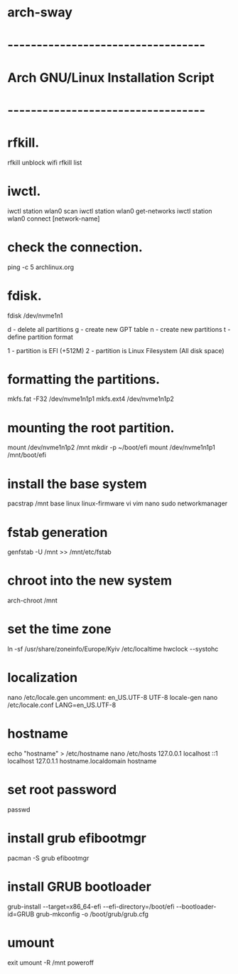 # arch-sway

# ----------------------------------
# Arch GNU/Linux Installation Script
# ----------------------------------

# rfkill.
rfkill unblock wifi
rfkill list

# iwctl.
iwctl station wlan0 scan
iwctl station wlan0 get-networks
iwctl station wlan0 connect [network-name]

# check the connection.
ping -c 5 archlinux.org

# fdisk.
fdisk /dev/nvme1n1

d - delete all partitions
g - create new GPT table
n - create new partitions
t - define partition format

1 - partition is EFI (+512M)
2 - partition is Linux Filesystem (All disk space)

# formatting the partitions.
mkfs.fat -F32 /dev/nvme1n1p1
mkfs.ext4 /dev/nvme1n1p2

# mounting the root partition.
mount /dev/nvme1n1p2 /mnt
mkdir -p ~/boot/efi
mount /dev/nvme1n1p1 /mnt/boot/efi

# install the base system
pacstrap /mnt base linux linux-firmware vi vim nano sudo networkmanager

# fstab generation
genfstab -U /mnt >> /mnt/etc/fstab

# chroot into the new system
arch-chroot /mnt

# set the time zone
ln -sf /usr/share/zoneinfo/Europe/Kyiv /etc/localtime
hwclock --systohc

# localization
nano /etc/locale.gen
uncomment: en_US.UTF-8 UTF-8
locale-gen
nano /etc/locale.conf
LANG=en_US.UTF-8

# hostname
echo "hostname" > /etc/hostname
nano /etc/hosts
127.0.0.1 localhost
::1       localhost
127.0.1.1 hostname.localdomain    hostname

# set root password
passwd

# install grub efibootmgr
pacman -S grub efibootmgr

# install GRUB bootloader
grub-install --target=x86_64-efi --efi-directory=/boot/efi --bootloader-id=GRUB
grub-mkconfig -o /boot/grub/grub.cfg

# umount
exit
umount -R /mnt
poweroff
